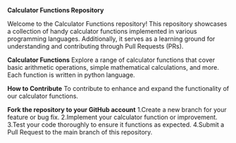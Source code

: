 **Calculator Functions Repository**

Welcome to the Calculator Functions repository! This repository showcases a collection of handy calculator functions implemented in various programming languages.
Additionally, it serves as a learning ground for understanding and contributing through Pull Requests (PRs).

**Calculator Functions**
Explore a range of calculator functions that cover basic arithmetic operations, simple  mathematical calculations, and more. 
Each function is written in python language.

**How to Contribute**
To  contribute to enhance and expand the functionality of our calculator functions.

**Fork the repository to your GitHub account**
  1.Create a new branch for your feature or bug fix.
  2.Implement your calculator function or improvement.
  3.Test your code thoroughly to ensure it functions as expected.
  4.Submit a Pull Request to the main branch of this repository.
